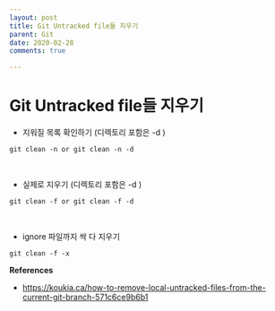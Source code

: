 ```yaml
---
layout: post
title: Git Untracked file들 지우기
parent: Git
date: 2020-02-28
comments: true

---
```




# Git Untracked file들 지우기

- 지워질 목록 확인하기 (디렉토리 포함은 -d )

```
git clean -n or git clean -n -d
```

<br>

- 실제로 지우기 (디렉토리 포함은 -d )

```
git clean -f or git clean -f -d
```

<br>

- ignore 파일까지 싹 다 지우기

```
git clean -f -x
```





**References**

-  https://koukia.ca/how-to-remove-local-untracked-files-from-the-current-git-branch-571c6ce9b6b1 